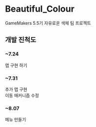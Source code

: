 # Beautiful_Colour

GameMakers 5.5기 자유로운 색체 팀 프로젝트  

## 개발 진척도
### ~7.24
맵 구현 하기

### ~7.31
추가 맵 구현  
이동 매커니즘 수정  

### ~8.07
메뉴 만들기  
